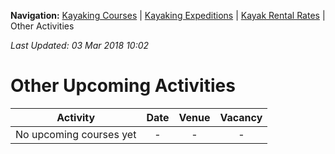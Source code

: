 **Navigation:** [Kayaking Courses](index) &#124; [Kayaking Expeditions](expedition) &#124; [Kayak Rental Rates](rental) &#124; Other Activities

_Last Updated: 03 Mar 2018 10:02_
# Other Upcoming Activities

Activity | Date | Venue | Vacancy
:---:|:---:|:---:|:---:
No upcoming courses yet|-|-|-

